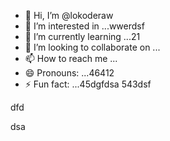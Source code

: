 - 👋 Hi, I’m @lokoderaw
- 👀 I’m interested in ...wwerdsf
- 🌱 I’m currently learning ...21
- 💞️ I’m looking to collaborate on ...
- 📫 How to reach me ...
- 😄 Pronouns: ...46412
- ⚡ Fun fact: ...45dgfdsa
543dsf
<!---2
lokoderaw/lokoderaw is a ✨ special ✨ repository because its `README.md` (this file) appears onfff your GitHub profile.wer
53--->dfd
dsa
